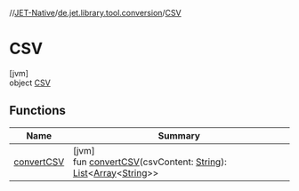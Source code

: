 //[JET-Native](../../../index.md)/[de.jet.library.tool.conversion](../index.md)/[CSV](index.md)

# CSV

[jvm]\
object [CSV](index.md)

## Functions

| Name | Summary |
|---|---|
| [convertCSV](convert-c-s-v.md) | [jvm]<br>fun [convertCSV](convert-c-s-v.md)(csvContent: [String](https://kotlinlang.org/api/latest/jvm/stdlib/kotlin/-string/index.html)): [List](https://kotlinlang.org/api/latest/jvm/stdlib/kotlin.collections/-list/index.html)&lt;[Array](https://kotlinlang.org/api/latest/jvm/stdlib/kotlin/-array/index.html)&lt;[String](https://kotlinlang.org/api/latest/jvm/stdlib/kotlin/-string/index.html)&gt;&gt; |
